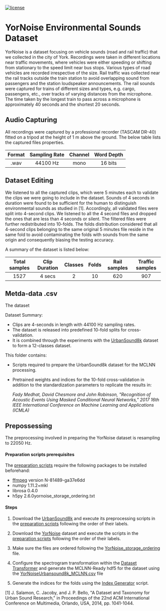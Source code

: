 [![license](https://img.shields.io/github/license/mashape/apistatus.svg?maxAge=2592000)](https://github.com/fadymedhat/YorNoise-for-MCLNN/blob/master/LICENSE)

# YorNoise Environmental Sounds Dataset


YorNoise is a dataset focusing on vehicle sounds (road and rail traffic) that we collected in the city of York.
Recordings were taken in different locations near traffic movements, where vehicles were either speeding or shifting 
from stationary to the speed limit near bus stops. Various types of road vehicles are recorded irrespective of the size. 
Rail traffic was collected near the rail tracks outside the train station to avoid overlapping sound from passengers 
and the station loudspeaker announcements. The rail sounds were captured for trains of different sizes and types, e.g. cargo, passengers, etc., over tracks of 
varying distances from the microphone. The time taken by the longest train to pass across a microphone is approximately 40 seconds and the shortest 20 seconds. 

## Audio Capturing
All recordings were captured by a professional recorder (TASCAM DR-40) fitted on a tripod at the height of 1 m above the ground. 
The below table lists the captured files properties.

   | Format | Sampling Rate | Channel | Word Depth| 
|:---:|:---:|:---:|:---:|
 | .wav | 44100 Hz |mono | 16 bits | 

## Dataset Editing

We listened to all the captured clips, which were 5 minutes each to validate the clips we were going to include in the 
 dataset. Sounds of 4 seconds in duration were found to be sufficient for the human to distinguish environmental sounds as studied 
 in [1]. Accordingly, all validated files were split into 4-second clips. We listened to all the 4 second files and 
 dropped the ones that are less than 4 seconds or silent. The filtered files were further redistributed into 10-folds. 
 The folds distribution considered that all 4-second clips belonging to the same original 5 minutes file reside in the same fold 
 to avoid contaminating the folds with sounds from the same origin and consequently biasing the testing accuracy. 
 
 A summary of the dataset is listed below:

| Total samples | Clip Duration | Classes  | Folds | Rail samples | Traffic samples | 
|:---:|:---:|:---:|:---:|:---:|:---:|
|1527 | 4 secs |2 | 10 | 620 | 907 |
 
## Metda-data .csv
  The dataset 
 


Dataset Summary:
 * Clips are 4-seconds in length with 44100 Hz sampling rates.
 * The dataset is released into predefined 10-fold splits for cross-validation.
 * It is combined through the experiments with the [UrbanSound8k](https://urbansounddataset.weebly.com/urbansound8k.html) dataset to form a 12-classes dataset.  

 
 This folder contains:
  * Scripts required to prepare the UrbanSound8k dataset for the MCLNN processing.
  * Pretrained weights and indices for the 10-fold cross-validation in addition to the standardization parameters 
  to replicate the results in:
 
    _Fady Medhat, David Chesmore and John Robinson, "Recognition of Acoustic Events Using Masked Conditional Neural Networks," 2017 16th IEEE International Conference on Machine Learning and Applications (ICMLA)_
 
 ## Prepossessing
 
The preprocessing involved in preparing the YorNoise dataset is resampling to 22050 Hz.

#### Preparation scripts prerequisites

The [preparation scripts](https://github.com/fadymedhat/YorNoise-for-MCLNN/tree/master/YorNoise_preparation_scripts) require the following packages to be installed beforehand:
   * [ffmpeg](https://www.ffmpeg.org/) version N-81489-ga37e6dd
   * numpy 1.11.2+mkl
   * librosa 0.4.0
   * h5py 2.6.0yornoise_storage_ordering.txt
 
#### Steps
1. Download the [UrbanSound8k](https://urbansounddataset.weebly.com/urbansound8k.html) and execute its preprocessing scripts in the [preparation scripts](https://github.com/fadymedhat/UrbanSound8K-for-MCLNN/tree/master/UrbanSound8K_preparation_scripts) following the order of their labels.
1. Download the [YorNoise](https://github.com/fadymedhat/YorNoise) dataset and execute the scripts in the [preparation scripts](https://github.com/fadymedhat/YorNoise-for-MCLNN/tree/master/YorNoise_preparation_scripts) following the order of their labels.
2. Make sure the files are ordered following the [YorNoise_storage_ordering](https://github.com/fadymedhat/YorNoise-for-MCLNN/blob/master/yornoise_storage_ordering.txt) file.
3. Configure the spectrogram transformation within the [Dataset Transformer](https://github.com/fadymedhat/MCLNN/tree/master/dataset_transformer) and generate the MCLNN-Ready hdf5 for the dataset using the [YorNoiseUrbansound8k_MCLNN.csv](https://github.com/fadymedhat/YorNoise-for-MCLNN/blob/master/YorNoise_preparation_scripts/YorNoiseUrbanSound8KwithAdditionalColumnsForMCLNN.csv)  file





4. Generate the indices for the folds using the [Index Generator](https://github.com/fadymedhat/MCLNN/tree/master/index_generator) script.




[1] J. Salamon, C. Jacoby, and J. P. Bello, "A Dataset and Taxonomy for Urban Sound Research," in Proceedings of the 22nd ACM International Conference on Multimedia, Orlando, USA, 2014, pp. 1041-1044.